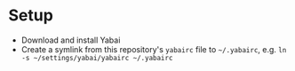 # Setup

* Download and install Yabai
* Create a symlink from this repository's `yabairc` file to `~/.yabairc`, e.g. `ln -s ~/settings/yabai/yabairc ~/.yabairc`
